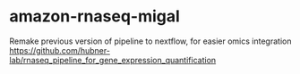 # amazon-rnaseq-migal
Remake previous version of pipeline to nextflow, for easier omics integration https://github.com/hubner-lab/rnaseq_pipeline_for_gene_expression_quantification 
